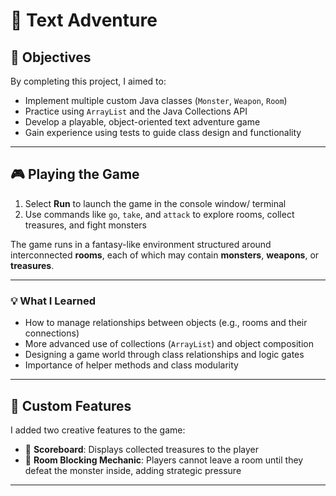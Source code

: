 # 🧭 Text Adventure

## 🎯 Objectives

By completing this project, I aimed to:
- Implement multiple custom Java classes (`Monster`, `Weapon`, `Room`)
- Practice using `ArrayList` and the Java Collections API
- Develop a playable, object-oriented text adventure game
- Gain experience using tests to guide class design and functionality

---

## 🎮 Playing the Game

1. Select **Run** to launch the game in the console window/ terminal
2. Use commands like `go`, `take`, and `attack` to explore rooms, collect treasures, and fight monsters

The game runs in a fantasy-like environment structured around interconnected **rooms**, each of which may contain **monsters**, **weapons**, or **treasures**.

---

### 💡 What I Learned
- How to manage relationships between objects (e.g., rooms and their connections)
- More advanced use of collections (`ArrayList`) and object composition
- Designing a game world through class relationships and logic gates
- Importance of helper methods and class modularity

---

## 🎨 Custom Features

I added two creative features to the game:

- 🧾 **Scoreboard**: Displays collected treasures to the player
- 🛑 **Room Blocking Mechanic**: Players cannot leave a room until they defeat the monster inside, adding strategic pressure

---